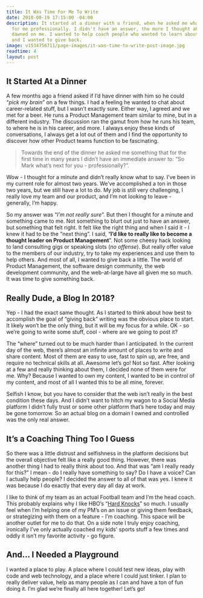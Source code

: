 ```yaml
---
title: It Was Time For Me To Write
date: 2018-08-19 17:15:00 -04:00
description: It started at a dinner with a friend, when he asked me what was next
  for me professionally. I didn't have an answer, the more I thought about it - something
  dawned on me. I wanted to help coach people who wanted to learn about Product Management
  and I wanted to give back.
image: v1534756711/page-images/it-was-time-to-write-post-image.jpg
readtime: 4
layout: post
---
```


## It Started At a Dinner
A few months ago a friend asked if I’d have dinner with him so he could “*pick my brain*” on a few things. I had a feeling he wanted to chat about career-related stuff, but I wasn’t exactly sure. Either way, I agreed and we met for a beer. He runs a Product Management team similar to mine, but in a different industry. The discussion ran the gamut from how he runs his team, to where he is in his career, and more. I always enjoy these kinds of conversations, I always get a lot out of them and I find the opportunity to discover how other Product teams function to be fascinating. 

>Towards the end of the dinner he asked me something that for the first time in many years I didn’t have an immediate answer to: “So Mark what’s next for you - professionally?”. 

Wow - I thought for a minute and didn’t really know what to say. I’ve been in my current role for almost two years. We’ve accomplished a ton in those two years, but we still have a lot to do. My job is still very challenging, I really love my team and our product, and I’m not looking to leave - generally, I’m happy.

So my answer was “*I’m not really sure*”. But then I thought for a minute and something came to me. Not something to blurt out just to have an answer, but something that felt right. It felt like the right thing and when I said it - I knew it had to be the “next thing”. I said, “**I’d like to really like to become a thought leader on Product Management**”. Not some cheesy hack looking to land consulting gigs or speaking slots (*no offense*). But really offer value to the members of our industry, try to take my experiences and use them to help others. And most of all, I wanted to give back a little. The world of Product Management, the software design community, the web development community, and the web-at-large have all given me so much. It was time to give something back.

## Really Dude, a Blog In 2018?
Yep - I had the exact same thought. As I started to think about how best to accomplish the goal of “giving back” writing was the obvious place to start. It likely won’t be the only thing, but it will be my focus for a while. OK - so we’re going to write some stuff, cool - where are we going to post it?

The “where” turned out to be much harder than I anticipated. In the current day of the web, there’s almost an infinite amount of places to write and share content. Most of them are easy to use, fast to spin up,  are free, and require no technical skills at all. Awesome let’s go! Not so fast. After looking at a few and really thinking about them, I decided none of them were for me. Why? Because I wanted to own my content, I wanted to be in control of my content, and most of all I wanted this to be all mine, forever. 

Selfish I know, but you have to consider that the web isn’t really in the best condition these days. And I didn’t want to hitch my wagon to a Social Media platform I didn’t fully trust or some other platform that’s here today and may be gone tomorrow. So an actual blog on a domain I owned and controlled was the only real answer.

## It’s a Coaching Thing Too I Guess
So there was a little distrust and selfishness in the platform decisions but the overall objective felt like a really good thing. However, there was another thing I had to really think about too. And that was “am I really ready for this?” I mean - do I really have something to say? Do I have a voice? Can I actually help people? I decided the answer to all of that was yes. I knew it was because I do exactly that every day all day at work.

I like to think of my team as an actual Football team and I’m the head coach. This probably explains why I like HBO’s “[Hard Knocks](https://www.hbo.com/hard-knocks)” so much. I usually feel when I’m helping one of my PM’s on an issue or giving them feedback, or strategizing with them on a feature - I’m coaching. This space will be another outlet for me to do that. On a side note I truly enjoy coaching, ironically I’ve only actually coached my kids' sports stuff a few times and oddly it isn’t my favorite activity - go figure.

## And… I Needed a Playground
<span class="lead">I wanted a place to play</span>. A place where I could test new ideas, play with code and web technology, and a place where I could just tinker. I plan to really deliver value, help as many people as I can and have a ton of fun doing it. I’m glad we’re finally all here together! Let’s go!